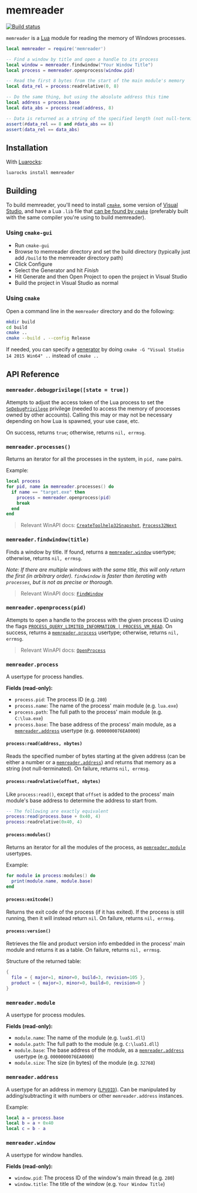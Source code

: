 # memreader

[![Build status](https://ci.appveyor.com/api/projects/status/2wvir44l54xuuoau?svg=true)](https://ci.appveyor.com/project/squeek502/memreader)

`memreader` is a [Lua](https://www.lua.org/) module for reading the memory of Windows processes.

```lua
local memreader = require('memreader')

-- Find a window by title and open a handle to its process
local window = memreader.findwindow("Your Window Title")
local process = memreader.openprocess(window.pid)

-- Read the first 8 bytes from the start of the main module's memory
local data_rel = process:readrelative(0, 8)

-- Do the same thing, but using the absolute address this time
local address = process.base
local data_abs = process:read(address, 8)

-- Data is returned as a string of the specified length (not null-terminated)
assert(#data_rel == 8 and #data_abs == 8)
assert(data_rel == data_abs)
```

## Installation
With [Luarocks](https://luarocks.org):
```
luarocks install memreader
```

## Building
To build memreader, you'll need to install [`cmake`](https://cmake.org), some version of [Visual Studio](https://www.visualstudio.com/), and have a Lua `.lib` file that [can be found by `cmake`](https://cmake.org/cmake/help/v3.0/module/FindLua.html) (preferably built with the same compiler you're using to build memreader).

### Using `cmake-gui`
- Run `cmake-gui`
- Browse to memreader directory and set the build directory (typically just add `/build` to the memreader directory path)
- Click Configure
- Select the Generator and hit *Finish*
- Hit Generate and then Open Project to open the project in Visual Studio
- Build the project in Visual Studio as normal

### Using `cmake`
Open a command line in the `memreader` directory and do the following:
```sh
mkdir build
cd build
cmake ..
cmake --build . --config Release
```
If needed, you can specify a [generator](https://cmake.org/cmake/help/latest/manual/cmake-generators.7.html) by doing `cmake -G "Visual Studio 14 2015 Win64" ..` instead of `cmake ..`

## API Reference

### `memreader.debugprivilege([state = true])`
Attempts to adjust the access token of the Lua process to set the [`SeDebugPrivilege`](https://msdn.microsoft.com/en-us/library/windows/desktop/bb530716(v=vs.85).aspx) privilege (needed to access the memory of processes owned by other accounts). Calling this may or may not be necessary depending on how Lua is spawned, your use case, etc. 

On success, returns `true`; otherwise, returns `nil, errmsg`.

### `memreader.processes()`
Returns an iterator for all the processes in the system, in `pid, name` pairs. 

Example:
```lua
local process
for pid, name in memreader.processes() do
  if name == "target.exe" then
    process = memreader.openprocess(pid)
    break
  end
end
```

> Relevant WinAPI docs: [`CreateToolhelp32Snapshot`](https://msdn.microsoft.com/en-us/library/windows/desktop/ms682489(v=vs.85).aspx), [`Process32Next`](https://msdn.microsoft.com/en-us/library/windows/desktop/ms684836(v=vs.85).aspx)

### `memreader.findwindow(title)`
Finds a window by title. If found, returns a [`memreader.window`](#memreaderwindow) usertype; otherwise, returns `nil, errmsg`.

*Note: If there are multiple windows with the same title, this will only return the first (in arbitrary order). `findwindow` is faster than iterating with `processes`, but is not as precise or thorough.*

> Relevant WinAPI docs: [`FindWindow`](https://msdn.microsoft.com/en-us/library/windows/desktop/ms633499(v=vs.85).aspx)

### `memreader.openprocess(pid)`
Attempts to open a handle to the process with the given process ID using the flags [`PROCESS_QUERY_LIMITED_INFORMATION | PROCESS_VM_READ`](https://msdn.microsoft.com/en-us/library/windows/desktop/ms684880(v=vs.85).aspx). On success, returns a [`memreader.process`](#memreaderprocess) usertype; otherwise, returns `nil, errmsg`.

> Relevant WinAPI docs: [`OpenProcess`](https://msdn.microsoft.com/en-us/library/windows/desktop/ms684320(v=vs.85).aspx)

### `memreader.process`

A usertype for process handles.

**Fields (read-only):**

- `process.pid`: The process ID (e.g. `280`)
- `process.name`: The name of the process' main module (e.g. `lua.exe`)
- `process.path`: The full path to the process' main module (e.g. `C:\lua.exe`)
- `process.base`: The base address of the process' main module, as a [`memreader.address`](#memreaderaddress) usertype (e.g. `0000000076EA0000`)

#### `process:read(address, nbytes)`
Reads the specified number of bytes starting at the given address (can be either a number or a [`memreader.address`](#memreaderaddress)) and returns that memory as a string (not null-terminated). On failure, returns `nil, errmsg`.

#### `process:readrelative(offset, nbytes)`
Like `process:read()`, except that `offset` is added to the process' main module's base address to determine the address to start from.

```lua
-- The following are exactly equivalent
process:read(process.base + 0x40, 4)
process:readrelative(0x40, 4)
```

#### `process:modules()`
Returns an iterator for all the modules of the process, as [`memreader.module`](#memreadermodule) usertypes.

Example:
```lua
for module in process:modules() do
  print(module.name, module.base)
end
```

#### `process:exitcode()`
Returns the exit code of the process (if it has exited). If the process is still running, then it will instead return `nil`. On failure, returns `nil, errmsg`.

#### `process:version()`
Retrieves the file and product version info embedded in the process' main module and returns it as a table. On failure, returns `nil, errmsg`.

Structure of the returned table:
```lua
{ 
  file = { major=1, minor=0, build=3, revision=105 },
  product = { major=3, minor=0, build=0, revision=0 }
}
```

### `memreader.module`

A usertype for process modules.

**Fields (read-only):**

- `module.name`: The name of the module (e.g. `lua51.dll`)
- `module.path`: The full path to the module (e.g. `C:\lua51.dll`)
- `module.base`: The base address of the module, as a [`memreader.address`](#memreaderaddress) usertype (e.g. `0000000076EA0000`)
- `module.size`: The size (in bytes) of the module (e.g. `32768`)

### `memreader.address`

A usertype for an address in memory ([`LPVOID`](https://en.wikibooks.org/wiki/Windows_Programming/Handles_and_Data_Types#LPVOID)). Can be manipulated by adding/subtracting it with numbers or other `memreader.address` instances.

Example:
```lua
local a = process.base
local b = a + 0x40
local c = b - a
```

### `memreader.window`

A usertype for window handles.

**Fields (read-only):**

- `window.pid`: The process ID of the window's main thread (e.g. `280`)
- `window.title`: The title of the window (e.g. `Your Window Title`)
